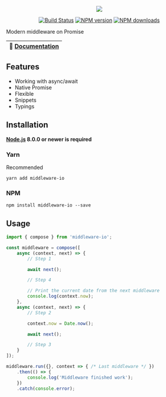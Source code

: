 <p align="center"><img src="https://raw.githubusercontent.com/negezor/middleware-io/master/logo.svg?sanitize=true"></p>
<p align="center">
<a href="https://travis-ci.org/negezor/middleware-io"><img src="https://img.shields.io/travis/negezor/middleware-io.svg?style=flat-square" alt="Build Status"></a>
<a href="https://www.npmjs.com/package/middleware-io"><img src="https://img.shields.io/npm/v/middleware-io.svg?style=flat-square" alt="NPM version"></a>
<a href="https://www.npmjs.com/package/middleware-io"><img src="https://img.shields.io/npm/dt/middleware-io.svg?style=flat-square" alt="NPM downloads"></a>
</p>

Modern middleware on Promise

| 📖 [Documentation](docs/) |
|---------------------------|

## Features
- Working with async/await
- Native Promise
- Flexible
- Snippets
- Typings

## Installation
**[Node.js](https://nodejs.org/) 8.0.0 or newer is required**

### Yarn
Recommended
```shell
yarn add middleware-io
```

### NPM
```shell
npm install middleware-io --save
```

## Usage
```js
import { compose } from 'middleware-io';

const middleware = compose([
	async (context, next) => {
		// Step 1

		await next();

		// Step 4

		// Print the current date from the next middleware
		console.log(context.now);
	},
	async (context, next) => {
		// Step 2

		context.now = Date.now();

		await next();

		// Step 3
	}
]);

middleware.run({}, context => { /* Last middleware */ })
	.then(() => {
		console.log('Middleware finished work');
	})
	.catch(console.error);
```
